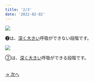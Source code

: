 ```yaml
---
title: '2/3'
date: '2022-02-02'
---
```

![](/images/02_1.jpg)

➋は、[深く大きい]()呼吸ができない段階です。   

![](/images/02_2.jpg)

②は、[深く大きい]()呼吸ができる段階です。

　  
[ → 次へ ](/posts/2-3)
